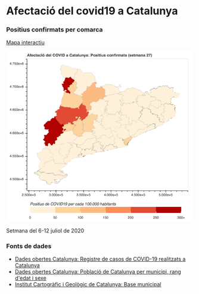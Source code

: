 # Afectació del covid19 a Catalunya

### Positius confirmats per comarca

[Mapa interactiu](https://storage.googleapis.com/covid19catalunya/PositiusperComarca27.html)

[![Mapa positius per comarca](PositiusCovid19perComarca.png)](https://storage.googleapis.com/covid19catalunya/PositiusperComarca27.html)

Setmana del 6-12 juliol de 2020

### Fonts de dades

* [Dades obertes Catalunya: Registre de casos de COVID-19 realitzats a Catalunya](https://analisi.transparenciacatalunya.cat/ca/Salut/Registre-de-casos-de-COVID-19-realitzats-a-Catalun/jj6z-iyrp)
* [Dades obertes Catalunya: Població de Catalunya per municipi, rang d'edat i sexe](https://analisi.transparenciacatalunya.cat/Demografia/Poblaci-de-Catalunya-per-municipi-rang-d-edat-i-se/b4rr-d25b)
* [Institut Cartogràfic i Geològic de Catalunya: Base municipal](https://www.icgc.cat/Administracio-i-empresa/Descarregues/Capes-de-geoinformacio/Base-municipal)
